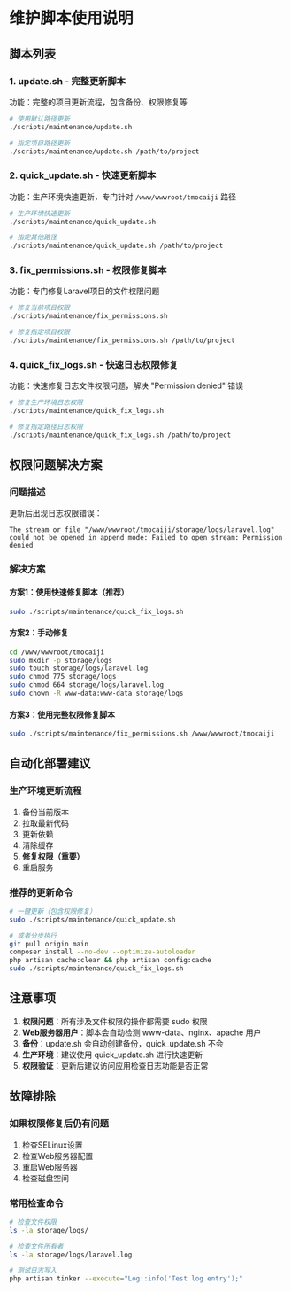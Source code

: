 # 维护脚本使用说明

## 脚本列表

### 1. update.sh - 完整更新脚本
功能：完整的项目更新流程，包含备份、权限修复等
```bash
# 使用默认路径更新
./scripts/maintenance/update.sh

# 指定项目路径更新
./scripts/maintenance/update.sh /path/to/project
```

### 2. quick_update.sh - 快速更新脚本
功能：生产环境快速更新，专门针对 `/www/wwwroot/tmocaiji` 路径
```bash
# 生产环境快速更新
./scripts/maintenance/quick_update.sh

# 指定其他路径
./scripts/maintenance/quick_update.sh /path/to/project
```

### 3. fix_permissions.sh - 权限修复脚本
功能：专门修复Laravel项目的文件权限问题
```bash
# 修复当前项目权限
./scripts/maintenance/fix_permissions.sh

# 修复指定项目权限
./scripts/maintenance/fix_permissions.sh /path/to/project
```

### 4. quick_fix_logs.sh - 快速日志权限修复
功能：快速修复日志文件权限问题，解决 "Permission denied" 错误
```bash
# 修复生产环境日志权限
./scripts/maintenance/quick_fix_logs.sh

# 修复指定路径日志权限
./scripts/maintenance/quick_fix_logs.sh /path/to/project
```

## 权限问题解决方案

### 问题描述
更新后出现日志权限错误：
```
The stream or file "/www/wwwroot/tmocaiji/storage/logs/laravel.log" could not be opened in append mode: Failed to open stream: Permission denied
```

### 解决方案

#### 方案1：使用快速修复脚本（推荐）
```bash
sudo ./scripts/maintenance/quick_fix_logs.sh
```

#### 方案2：手动修复
```bash
cd /www/wwwroot/tmocaiji
sudo mkdir -p storage/logs
sudo touch storage/logs/laravel.log
sudo chmod 775 storage/logs
sudo chmod 664 storage/logs/laravel.log
sudo chown -R www-data:www-data storage/logs
```

#### 方案3：使用完整权限修复脚本
```bash
sudo ./scripts/maintenance/fix_permissions.sh /www/wwwroot/tmocaiji
```

## 自动化部署建议

### 生产环境更新流程
1. 备份当前版本
2. 拉取最新代码
3. 更新依赖
4. 清除缓存
5. **修复权限（重要）**
6. 重启服务

### 推荐的更新命令
```bash
# 一键更新（包含权限修复）
sudo ./scripts/maintenance/quick_update.sh

# 或者分步执行
git pull origin main
composer install --no-dev --optimize-autoloader
php artisan cache:clear && php artisan config:cache
sudo ./scripts/maintenance/quick_fix_logs.sh
```

## 注意事项

1. **权限问题**：所有涉及文件权限的操作都需要 sudo 权限
2. **Web服务器用户**：脚本会自动检测 www-data、nginx、apache 用户
3. **备份**：update.sh 会自动创建备份，quick_update.sh 不会
4. **生产环境**：建议使用 quick_update.sh 进行快速更新
5. **权限验证**：更新后建议访问应用检查日志功能是否正常

## 故障排除

### 如果权限修复后仍有问题
1. 检查SELinux设置
2. 检查Web服务器配置
3. 重启Web服务器
4. 检查磁盘空间

### 常用检查命令
```bash
# 检查文件权限
ls -la storage/logs/

# 检查文件所有者
ls -la storage/logs/laravel.log

# 测试日志写入
php artisan tinker --execute="Log::info('Test log entry');"
